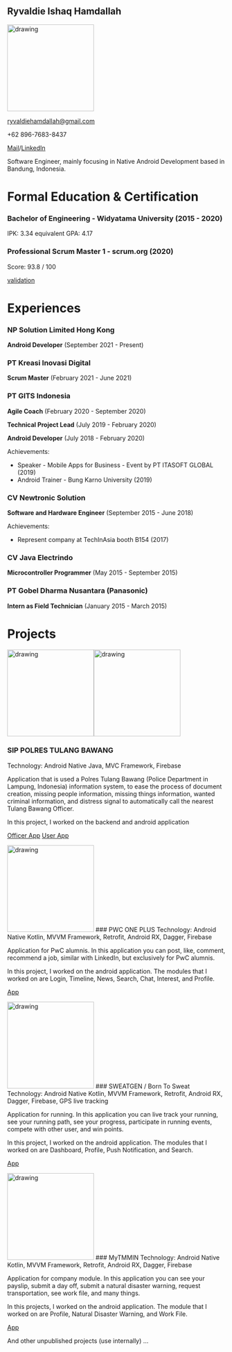 ## Ryvaldie Ishaq Hamdallah
<img src="https://miro.medium.com/max/3150/1*6jBigvPv2hgNZ8d2nB2iMA.png" alt="drawing" width="200"/>

ryvaldiehamdallah@gmail.com

+62 896-7683-8437

[Mail](mailto:ryvaldiehamdallah@gmail.com)/[LinkedIn](https://www.linkedin.com/in/ryvaldie-hamdallah-b65bb0132/)

Software Engineer, mainly focusing in Native Android Development based in Bandung, Indonesia.


# Formal Education & Certification
### Bachelor of Engineering - Widyatama University (2015 - 2020)
IPK: 3.34 equivalent GPA: 4.17

### Professional Scrum Master 1 - scrum.org (2020)
Score: 93.8 / 100

[validation](https://www.scrum.org/certificates/552404/)


# Experiences
### NP Solution Limited Hong Kong
**Android Developer** (September 2021 - Present)

### PT Kreasi Inovasi Digital
**Scrum Master** (February 2021 - June 2021)

### PT GITS Indonesia
**Agile Coach** (February 2020 - September 2020)

**Technical Project Lead** (July 2019 - February 2020)

**Android Developer** (July 2018 - February 2020)

Achievements:
- Speaker - Mobile Apps for Business - Event by PT ITASOFT GLOBAL (2019)
- Android Trainer - Bung Karno University (2019)

### CV Newtronic Solution
**Software and Hardware Engineer** (September 2015 - June 2018)

Achievements:
- Represent company at TechInAsia booth B154 (2017)

### CV Java Electrindo
**Microcontroller Programmer** (May 2015 - September 2015)

### PT Gobel Dharma Nusantara (Panasonic)
**Intern as Field Technician** (January 2015 - March 2015)

# Projects
<img src="https://play-lh.googleusercontent.com/sQb1XxmOLGxGelxQC7b5aBu2mmDwLr4pewzr_jtfatJ38_mvD2K3S9rlEM8HRx2Fkg=w240-h480-rw" alt="drawing" width="200"/><img src="https://play-lh.googleusercontent.com/GMZpLpWUejUV7sksMJeGh5yHfU-k-5wNbNq-YCpGHDLwxQoUil9XwECHNpCzmyXVhGs=w240-h480-rw" alt="drawing" width="200"/>
### SIP POLRES TULANG BAWANG
Technology: Android Native Java, MVC Framework, Firebase

Application that is used a Polres Tulang Bawang (Police Department in Lampung, Indonesia)
information system, to ease the process of document creation, missing people information, missing
things information, wanted criminal information, and distress signal to automatically call the nearest
Tulang Bawang Officer.

In this project, I worked on the backend and android application

[Officer App](https://play.google.com/store/apps/details?id=com.newtronic_solution.sip_polres_tulang_bawang_petugas)
[User App](https://play.google.com/store/apps/details?id=com.newtronic_solution.sip_polres_tulang_bawang)


<img src="https://play-lh.googleusercontent.com/LE1qbxylRDqdbpQPlEJt9qCJQpfV8RRcJUDI2iIN3L0nGh1WJUvTB--E3jzJLFbHwg=w240-h480-rw" alt="drawing" width="200"/>
### PWC ONE PLUS
Technology: Android Native Kotlin, MVVM Framework, Retrofit, Android RX, Dagger, Firebase

Application for PwC alumnis. In this application you can post, like, comment, recommend a job,
similar with LinkedIn, but exclusively for PwC alumnis.

In this project, I worked on the android application. The modules that I worked on are Login, Timeline,
News, Search, Chat, Interest, and Profile.

[App](https://play.google.com/store/apps/details?id=com.idalumniapps.gits)


<img src="https://play-lh.googleusercontent.com/A5GSz8TiqokJa-vrziViyrrTLS8Txcc49vRNpMaGL7kdTdKCBJmcaz1t-XttG2Ktww=w526-h296-rw" alt="drawing" width="200"/>
### SWEATGEN / Born To Sweat
Technology: Android Native Kotlin, MVVM Framework, Retrofit, Android RX, Dagger, Firebase, GPS live tracking

Application for running. In this application you can live track your running, see your running path, see your progress, participate in running events, compete with other user, and win points.

In this project, I worked on the android application. The modules that I worked on are Dashboard, Profile, Push
Notification, and Search.

[App](https://play.google.com/store/apps/details?id=com.amertaindahotsuka.sweatgeneration)


<img src="https://play-lh.googleusercontent.com/B4ypPLu_TSnDbLUc9F2eZKCQQN66Vnku7EeFIo9FAvGvIAJwC3zRy2nOBsGxUvuJoQc=w526-h296-rw" alt="drawing" width="200"/>
### MyTMMIN
Technology: Android Native Kotlin, MVVM Framework, Retrofit, Android RX, Dagger, Firebase

Application for company module. In this application you can see your payslip, submit a day off, submit a natural disaster warning, request transportation, see work file, and many things.

In this projects, I worked on the android application. The module that I worked on are Profile, Natural Disaster Warning, and Work File.

[App](https://play.google.com/store/apps/details?id=id.co.toyota.mytmmin)


And other unpublished projects (use internally) ...
